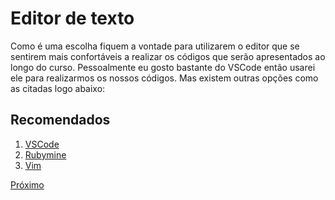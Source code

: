 # Editor de texto

Como é uma escolha fiquem a vontade para utilizarem o editor que se sentirem mais confortáveis a realizar os códigos que serão apresentados ao longo do curso. Pessoalmente eu gosto bastante do VSCode então usarei ele para realizarmos os nossos códigos. Mas existem outras opções como as citadas logo abaixo:

## Recomendados

1. [VSCode](https://code.visualstudio.com/download)
2. [Rubymine](https://www.jetbrains.com/ruby/)
3. [Vim](https://github.com/luanmateuz/vim4noobs)

[Próximo](2-configuracao-de-ambiente.md)
